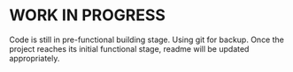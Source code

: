 # WORK IN PROGRESS

Code is still in pre-functional building stage. Using git for backup. Once the project reaches its initial functional stage, readme will be updated appropriately.

